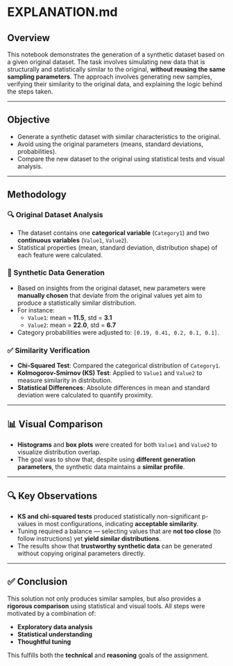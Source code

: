 # EXPLANATION.md

## Overview

This notebook demonstrates the generation of a synthetic dataset based on a given original dataset. The task involves simulating new data that is structurally and statistically similar to the original, **without reusing the same sampling parameters**. The approach involves generating new samples, verifying their similarity to the original data, and explaining the logic behind the steps taken.

---

## Objective

- Generate a synthetic dataset with similar characteristics to the original.
- Avoid using the original parameters (means, standard deviations, probabilities).
- Compare the new dataset to the original using statistical tests and visual analysis.

---

## Methodology

### 🔍 Original Dataset Analysis

- The dataset contains one **categorical variable** (`Category1`) and two **continuous variables** (`Value1`, `Value2`).
- Statistical properties (mean, standard deviation, distribution shape) of each feature were calculated.

### 🧪 Synthetic Data Generation

- Based on insights from the original dataset, new parameters were **manually chosen** that deviate from the original values yet aim to produce a statistically similar distribution.
- For instance:
  - `Value1`: mean = **11.5**, std = **3.1**
  - `Value2`: mean = **22.0**, std = **6.7**
- Category probabilities were adjusted to: `[0.19, 0.41, 0.2, 0.1, 0.1]`.

### ✅ Similarity Verification

- **Chi-Squared Test**: Compared the categorical distribution of `Category1`.
- **Kolmogorov-Smirnov (KS) Test**: Applied to `Value1` and `Value2` to measure similarity in distribution.
- **Statistical Differences**: Absolute differences in mean and standard deviation were calculated to quantify proximity.

---

## 📊 Visual Comparison

- **Histograms** and **box plots** were created for both `Value1` and `Value2` to visualize distribution overlap.
- The goal was to show that, despite using **different generation parameters**, the synthetic data maintains a **similar profile**.

---

## 🔍 Key Observations

- **KS and chi-squared tests** produced statistically non-significant p-values in most configurations, indicating **acceptable similarity**.
- Tuning required a balance — selecting values that are **not too close** (to follow instructions) yet **yield similar distributions**.
- The results show that **trustworthy synthetic data** can be generated without copying original parameters directly.

---

## ✅ Conclusion

This solution not only produces similar samples, but also provides a **rigorous comparison** using statistical and visual tools. All steps were motivated by a combination of:
- **Exploratory data analysis**
- **Statistical understanding**
- **Thoughtful tuning**

This fulfills both the **technical** and **reasoning** goals of the assignment.
